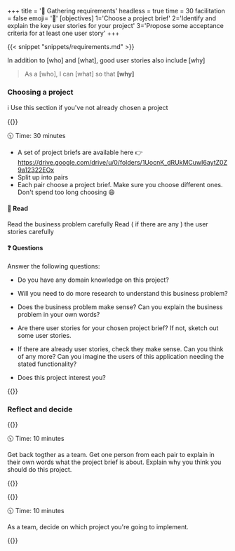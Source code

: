 +++
title = '🔎 Gathering requirements'
headless = true
time = 30
facilitation = false
emoji= '🧩'
[objectives]
    1='Choose a project brief'
    2='Identify and explain the key user stories for your project'
    3='Propose some acceptance criteria for at least one user story'
+++

{{< snippet "snippets/requirements.md" >}}

In addition to [who] and [what], good user stories also include [why]

> As a [who], I can [what] so that **[why]**

### Choosing a project

ℹ️ Use this section if you've not already chosen a project

{{<note type="activity" title="Explore and discuss" >}}

🕥 Time: 30 minutes

- A set of project briefs are available here 👉 https://drive.google.com/drive/u/0/folders/1UocnK_dRUkMCuwI6aytZ0Z9a12322EOx
- Split up into pairs
- Each pair choose a project brief. Make sure you choose different ones. Don't spend too long choosing 😄

#### 📖 Read

Read the business problem carefully
Read ( if there are any ) the user stories carefully

#### ❓ Questions

Answer the following questions:

- Do you have any domain knowledge on this project?

- Will you need to do more research to understand this business problem?

- Does the business problem make sense? Can you explain the business problem in your own words?

- Are there user stories for your chosen project brief? If not, sketch out some user stories.

- If there are already user stories, check they make sense. Can you think of any more? Can you imagine the users of this application needing the stated functionality?

- Does this project interest you?

{{</note>}}

### Reflect and decide

{{<note type="discuss" title="Discuss" >}}

🕥 Time: 10 minutes

Get back togther as a team.
Get one person from each pair to explain in their own words what the project brief is about.
Explain why you think you should do this project.

{{</note>}}

{{<note type="activity" title="Decision" >}}

🕥 Time: 10 minutes

As a team, decide on which project you're going to implement.

{{</note>}}

